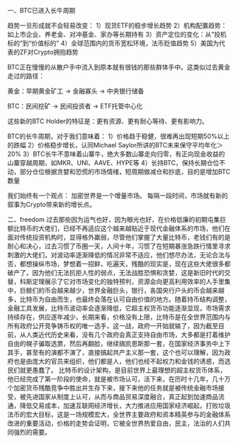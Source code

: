一、BTC已进入长牛周期

​趋势一旦形成就不会轻易改变：
1）现货ETF的稳步增长趋势
2）机构配置趋势：如上市企业、养老金、对冲基金、家办等长期持有
3）资产定位的变化：从“投机标的”到“价值标的”
4）全球范围内的货币宽松环境，法币贬值趋势
5）美国为代表的ZF对Crypto拥抱趋势

​BTC正在慢慢的从散户手中流入到原本就有很钱的那些群体手中。这类似过去黄金走过的路径：

黄金：早期黄金矿工 → 金融寡头 → 中央银行储备

BTC：民间挖矿 → 民间投资者 → ETF托管中心化

这些新的BTC Holder的特征是：更有资源、更有耐心等待、更有影响力。

BTC的长牛周期，对于我们意味着：
1）价格趋于稳健，很难再出现短期50%以上的跌幅
2）价格稳步增长，认同Michael Saylor所讲的BTC未来保守平均年化＞20%
3）BTC长牛不意味着山寨牛，绝大多数山寨走向归零，有正向现金收益的山寨穿越周期，如MKR、UNI、AAVE、HYPE等
4）长持BTC，保持长期仓位不动，部分仓位根据贪婪和恐慌的市场情绪，短周期做减仓和抄底，目的是增加BTC数量

我们始终有一个观点：
加密世界是一个增量市场。
每隔一段时间，市场就有新的叙事为Crypto带来新的增长点。

二、freedom
过去那些因为运气也好，因为眼光也好，在价格低廉的初期屯集巨额比特币的大佬们，已经不再适应这个越来越贴近于现代金融体系的市场，他们在面对传统投资机构时，显得格外羸弱，尽管他们掌握了大量比特币，老钱们有的是耐心和决心，过去习惯了币圈一天，人间十年，习惯了在短期暴涨急跌行情里寻求刺激的大佬们，对波动率逐渐降低的情况非常不适应，他们想尽办法，无论合法与否，都想操纵市场，梦想着一招鲜，吃遍天，残酷的现实是，现在这些大佬很多都破产了，因为他们无法抗拒人性的弱点，无法战胜恐惧和贪婪，这是新旧时代的交替，科斯定理展示了它对市场变化的独特预判，资源会向更高利用效率的人手里集中，巨鲸们的币会越来越少，世界金融巨头，银行，各国央行户头的币会越来越多，比特币为自由而生，也最终会落在认可自由价值的地方。随着持币结构调整，金融工具发展，比特币波动率会逐渐降低，它超主权货币功能逐渐显现，市场需求持续存在，供应逐年减少，长期来看，价格没有上限，比特币是在全世界范围内与所有政府公开竞争铸币权的唯一选手，这一战，政府一开始就输了，因为截至目前，从人类近代历史来看，没有几个政府会真正支持自由市场，大多都是打着维护自由的幌子骗取选票，然后再翻脸，继续搞凯恩斯那一套，在国家经济事务中上下其手，甚至有的演都不演了，直接搞起共产主义那一套，这个也可以理解，因为政府也是由庞大的官员来组织，他们都是人，他们也经不起权力和金钱的诱惑，而选民们就更愚蠢了。
比特币的设计架构，是目前世界上最理想的超主权货币体系，他已经完成了第一阶段的使命，就是被市场认可，活下来，在历时十几年，几十万个加密货币残酷竞争中胜出并生存下来，接下来他的任务就是被传统金融市场接受，被先进国家从制度上认可，从而与商品贸易深度融合，真正起到加速商品流通，降低交易成本，加速互联网经济增长，大力推进应用国家经济崛起，打败垃圾法币的宏大目标，这是一场规模宏大，全世界主要政府和资本精英参与的金融体系改进的重要活动，价格的走势会证明，它被全世界热爱自由，民主，法治的人们共同强烈的需要。
